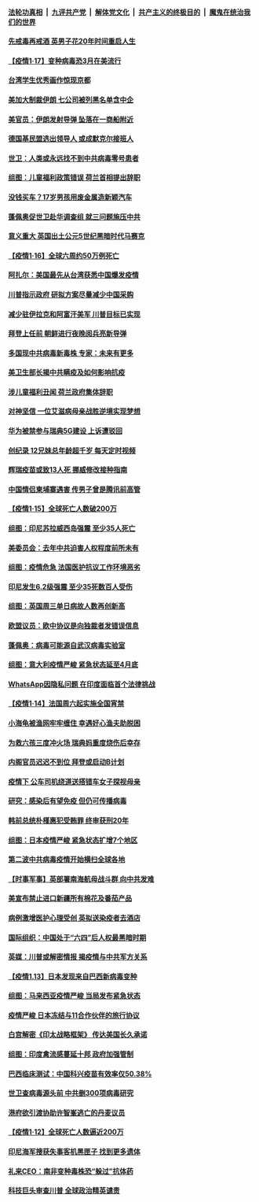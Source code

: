 

####  [法轮功真相](../../../../basic/blob/master/README.md?t=01180001) &nbsp;|&nbsp; [九评共产党](../../../../9ping.md/blob/master/README.md?t=01180001) &nbsp;|&nbsp; [解体党文化](../../../../jtdwh.md/blob/master/README.md?t=01180001)  &nbsp;|&nbsp; [共产主义的终极目的](../../../../gczydzjmd.md/blob/master/README.md?t=01180001) &nbsp;|&nbsp; [魔鬼在统治我们的世界](../../../../mgztzwmdsj.md/blob/master/README.md?t=01180001) 

#### [先戒毒再戒酒 英男子花20年时间重启人生](../pages/nsc418/n12693543.md?t=01180001) 

#### [【疫情1·17】变种病毒恐3月在美流行](../pages/nsc418/n12693414.md?t=01180001) 

#### [台湾学生优秀画作惊现京都](../pages/nsc418/n12693050.md?t=01180001) 

#### [美加大制裁伊朗 七公司被列黑名单含中企](../pages/nsc418/n12692792.md?t=01180001) 

#### [美官员：伊朗发射导弹 坠落在一商船附近](../pages/nsc418/n12692816.md?t=01180001) 

#### [德国基民盟选出领导人 或成默克尔接班人](../pages/nsc418/n12692773.md?t=01180001) 

#### [世卫：人类或永远找不到中共病毒零号患者](../pages/nsc418/n12692510.md?t=01180001) 

#### [组图：儿童福利政策错误 荷兰首相提出辞职](../pages/nsc418/n12692015.md?t=01180001) 

#### [没钱买车？17岁男孩用废金属造新颖汽车](../pages/nsc418/n12692028.md?t=01180001) 

#### [蓬佩奥促世卫赴华调查组 就三问题施压中共](../pages/nsc418/n12692257.md?t=01180001) 

#### [意义重大 英国出土公元5世纪黑暗时代马赛克](../pages/nsc418/n12691705.md?t=01180001) 

#### [【疫情1·16】全球六周约50万例死亡](../pages/nsc418/n12692088.md?t=01180001) 

#### [阿扎尔：美国最先从台湾获悉中国爆发疫情](../pages/nsc418/n12692038.md?t=01180001) 

#### [川普指示政府 研拟方案尽量减少中国采购](../pages/nsc418/n12691576.md?t=01180001) 

#### [减少驻伊拉克和阿富汗美军 川普目标已实现](../pages/nsc418/n12691161.md?t=01180001) 

#### [拜登上任前 朝鲜进行夜晚阅兵亮新导弹](../pages/nsc418/n12690878.md?t=01180001) 

#### [多国现中共病毒新毒株 专家：未来有更多](../pages/nsc418/n12691003.md?t=01180001) 

#### [美卫生部长揭中共瞒疫及如何影响抗疫](../pages/nsc418/n12690746.md?t=01180001) 

#### [涉儿童福利丑闻 荷兰政府集体辞职](../pages/nsc418/n12690790.md?t=01180001) 

#### [对神坚信 一位艾滋病母亲战胜逆境实现梦想](../pages/nsc418/n12690509.md?t=01180001) 

#### [华为被禁参与瑞典5G建设 上诉遭驳回](../pages/nsc418/n12690363.md?t=01180001) 

#### [创纪录 12兄妹总年龄超千岁 每天定时视频](../pages/nsc418/n12690134.md?t=01180001) 

#### [辉瑞疫苗或致13人死 挪威修改接种指南](../pages/nsc418/n12690192.md?t=01180001) 

#### [中国情侣柬埔寨遇害 传男子曾是腾讯前高管](../pages/nsc418/n12690159.md?t=01180001) 

#### [【疫情1·15】全球死亡人数破200万](../pages/nsc418/n12690011.md?t=01180001) 

#### [组图：印尼苏拉威西岛强震 至少35人死亡](../pages/nsc418/n12690020.md?t=01180001) 

#### [美委员会：去年中共迫害人权程度前所未有](../pages/nsc418/n12689795.md?t=01180001) 

#### [组图：疫情危急 法国医护抗议工作环境恶劣](../pages/nsc418/n12689086.md?t=01180001) 

#### [印尼发生6.2级强震 至少35死数百人受伤](../pages/nsc418/n12689170.md?t=01180001) 

#### [组图：英国周三单日病故人数再创新高](../pages/nsc418/n12688922.md?t=01180001) 

#### [欧盟议员：欧中协议是向独裁者发错误信息](../pages/nsc418/n12688720.md?t=01180001) 

#### [蓬佩奥：病毒可能源自武汉病毒实验室](../pages/nsc418/n12688418.md?t=01180001) 

#### [组图：意大利疫情严峻 紧急状态延至4月底](../pages/nsc418/n12687607.md?t=01180001) 

#### [WhatsApp因隐私问题 在印度面临首个法律挑战](../pages/nsc418/n12688299.md?t=01180001) 

#### [【疫情1·14】法国周六起实施全国宵禁](../pages/nsc418/n12687488.md?t=01180001) 

#### [小海龟被渔网牢牢缠住 幸遇好心渔夫助脱困](../pages/nsc418/n12687596.md?t=01180001) 

#### [为救六孩三度冲火场 瑞典妈重度烧伤后幸存](../pages/nsc418/n12687360.md?t=01180001) 

#### [内阁官员迟迟不到位 拜登或启动B计划](../pages/nsc418/n12688175.md?t=01180001) 

#### [疫情下 公车司机绕道送搭错车女子探视母亲](../pages/nsc418/n12686857.md?t=01180001) 

#### [研究：感染后有望免疫 但仍可传播病毒](../pages/nsc418/n12687979.md?t=01180001) 

#### [韩前总统朴槿惠犯受贿罪 终审获刑20年](../pages/nsc418/n12687621.md?t=01180001) 

#### [组图：日本疫情严峻 紧急状态扩增7个地区](../pages/nsc418/n12687368.md?t=01180001) 

#### [第二波中共病毒疫情开始横扫全球各地](../pages/nsc418/n12686614.md?t=01180001) 

#### [【时事军事】英部署南海航母战斗群 向中共发难](../pages/nsc418/n12681543.md?t=01180001) 

#### [美宣布禁止进口新疆所有棉花及番茄产品](../pages/nsc418/n12686056.md?t=01180001) 

#### [病例激增医护心理受创 英拟送染疫者去酒店](../pages/nsc418/n12685970.md?t=01180001) 

#### [国际组织：中国处于“六四”后人权最黑暗时期](../pages/nsc418/n12685990.md?t=01180001) 

#### [英媒：川普或解密情报 揭疫情与中共军方关系](../pages/nsc418/n12685885.md?t=01180001) 

#### [【疫情1.13】日本发现来自巴西新病毒变种](../pages/nsc418/n12685206.md?t=01180001) 

#### [组图：马来西亚疫情严峻 当局发布紧急状态](../pages/nsc418/n12685219.md?t=01180001) 

#### [疫情严峻 日本冻结与11合作伙伴的旅行协议](../pages/nsc418/n12685779.md?t=01180001) 

#### [白宫解密《印太战略框架》 传达美国长久承诺](../pages/nsc418/n12685318.md?t=01180001) 

#### [组图：印度禽流感蔓延十邦 政府加强管制](../pages/nsc418/n12683213.md?t=01180001) 

#### [巴西临床测试：中国科兴疫苗有效率仅50.38%](../pages/nsc418/n12684576.md?t=01180001) 

#### [世卫查病毒源头前 中共删300项病毒研究](../pages/nsc418/n12683784.md?t=01180001) 

#### [港府欲引渡协助许智峯逃亡的丹麦议员](../pages/nsc418/n12683317.md?t=01180001) 

#### [【疫情1·12】全球死亡人数逼近200万](../pages/nsc418/n12682885.md?t=01180001) 

#### [印尼海军搜获失事客机黑匣子 找到更多遗体](../pages/nsc418/n12683642.md?t=01180001) 

#### [礼来CEO：南非变种毒株恐“躲过”抗体药](../pages/nsc418/n12683538.md?t=01180001) 

#### [科技巨头审查川普 全球政治精英谴责](../pages/nsc418/n12683523.md?t=01180001) 

